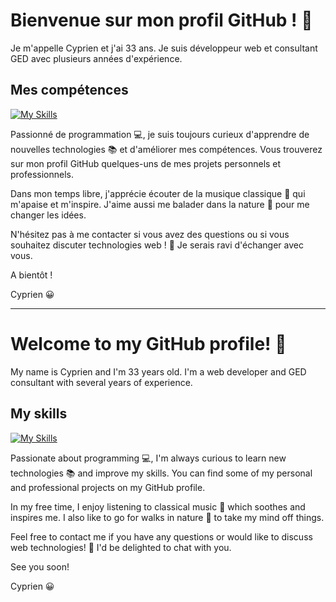 # Bienvenue sur mon profil GitHub ! 👋

Je m'appelle Cyprien et j'ai 33 ans. Je suis développeur web et consultant GED avec plusieurs années d'expérience.

## Mes compétences
[![My Skills](https://skillicons.dev/icons?i=html,css,js,ts,angular,react,git,nodejs,php)](https://skillicons.dev)

Passionné de programmation 💻, je suis toujours curieux d'apprendre de nouvelles technologies 📚 et d'améliorer mes compétences. Vous trouverez sur mon profil GitHub quelques-uns de mes projets personnels et professionnels. 

Dans mon temps libre, j'apprécie écouter de la musique classique 🎵 qui m'apaise et m'inspire. J'aime aussi me balader dans la nature 🌳 pour me changer les idées.

N'hésitez pas à me contacter si vous avez des questions ou si vous souhaitez discuter technologies web ! 💬 Je serais ravi d'échanger avec vous.

A bientôt !

Cyprien 😀


-----------------------------------------------------------------------------------------------------------------------------------------------------------------------------------------

# Welcome to my GitHub profile! 👋

My name is Cyprien and I'm 33 years old. I'm a web developer and GED consultant with several years of experience.

## My skills
[![My Skills](https://skillicons.dev/icons?i=html,css,js,ts,angular,react,git,nodejs,php)](https://skillicons.dev)

Passionate about programming 💻, I'm always curious to learn new technologies 📚 and improve my skills. You can find some of my personal and professional projects on my GitHub profile. 

In my free time, I enjoy listening to classical music 🎵 which soothes and inspires me. I also like to go for walks in nature 🌳 to take my mind off things.

Feel free to contact me if you have any questions or would like to discuss web technologies! 💬 I'd be delighted to chat with you.

See you soon!

Cyprien 😀
